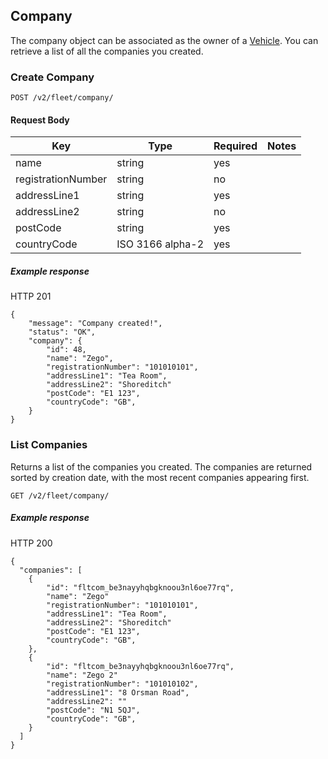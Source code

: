 ## Company

The company object can be associated as the owner of a [Vehicle](./vehicle_endpoint.md). You can retrieve a list of all the companies you created.

### Create Company

`POST /v2/fleet/company/`
#### Request Body

| Key | Type | Required | Notes |
| --- | --- | --- | --- |
| name | string | yes |  |
| registrationNumber | string | no |  |
| addressLine1 | string | yes |  |
| addressLine2 | string | no |  |
| postCode | string | yes |  |
| countryCode | ISO 3166 alpha-2 | yes |  |

##### Example response

HTTP 201

```
{
    "message": "Company created!",
    "status": "OK",
    "company": {
        "id": 48,
        "name": "Zego",
        "registrationNumber": "101010101",
        "addressLine1": "Tea Room",
        "addressLine2": "Shoreditch"
        "postCode": "E1 123",
        "countryCode": "GB",
    }
}
```

### List Companies

Returns a list of the companies you created. The companies are returned sorted by creation date, with the most recent companies appearing first.

`GET /v2/fleet/company/`

##### Example response

HTTP 200

```
{
  "companies": [
    {
        "id": "fltcom_be3nayyhqbgknoou3nl6oe77rq",
        "name": "Zego"
        "registrationNumber": "101010101",
        "addressLine1": "Tea Room",
        "addressLine2": "Shoreditch"
        "postCode": "E1 123",
        "countryCode": "GB",
    },
    {
        "id": "fltcom_be3nayyhqbgknoou3nl6oe77rq",
        "name": "Zego 2"
        "registrationNumber": "101010102",
        "addressLine1": "8 Orsman Road",
        "addressLine2": ""
        "postCode": "N1 5QJ",
        "countryCode": "GB",
    }
  ]
}
```

